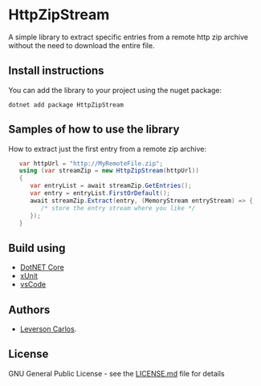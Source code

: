 # HttpZipStream 
A simple library to extract specific entries from a remote http zip archive without the need to download the entire file. 

## Install instructions
You can add the library to your project using the nuget package: 
```
dotnet add package HttpZipStream
```

## Samples of how to use the library
How to extract just the first entry from a remote zip archive: 
```csharp 
   var httpUrl = "http://MyRemoteFile.zip";
   using (var streamZip = new HttpZipStream(httpUrl))
   {      
      var entryList = await streamZip.GetEntries(); 
      var entry = entryList.FirstOrDefault();
      await streamZip.Extract(entry, (MemoryStream entryStream) => { 
         /* store the entry stream where you like */
      });      
   }     
``` 

## Build using
* [DotNET Core](https://dotnet.github.io)
* [xUnit](https://xunit.github.io)
* [vsCode](https://github.com/Microsoft/vscode) 

## Authors
* [Leverson Carlos](https://github.com/LeversonCarlos). 

## License
GNU General Public License - see the [LICENSE.md](LICENSE.md) file for details
